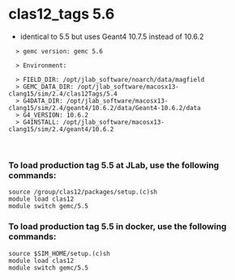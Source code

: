 # clas12_tags 5.6

- identical to 5.5 but uses Geant4 10.7.5 instead of 10.6.2

```  
  > gemc version: gemc 5.6

  > Environment:

  > FIELD_DIR: /opt/jlab_software/noarch/data/magfield
  > GEMC_DATA_DIR: /opt/jlab_software/macosx13-clang15/sim/2.4/clas12Tags/5.4
  > G4DATA_DIR: /opt/jlab_software/macosx13-clang15/sim/2.4/geant4/10.6.2/data/Geant4-10.6.2/data
  > G4_VERSION: 10.6.2
  > G4INSTALL: /opt/jlab_software/macosx13-clang15/sim/2.4/geant4/10.6.2

```

<br>

### To load production tag 5.5 at JLab, use the following commands:

```
source /group/clas12/packages/setup.(c)sh
module load clas12
module switch gemc/5.5
```

### To load production tag 5.5 in docker, use the following commands:

```
source $SIM_HOME/setup.(c)sh
module load clas12
module switch gemc/5.5
```

<br>
   